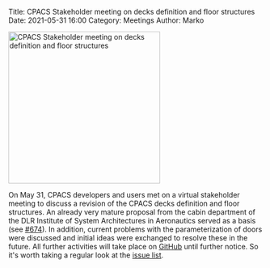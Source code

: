 Title: CPACS Stakeholder meeting on decks definition and floor structures
Date: 2021-05-31 16:00
Category: Meetings
Author: Marko

<img src="/images/cabin.png"
     alt="CPACS Stakeholder meeting on decks definition and floor structures"
     width="300px">
     
On May 31, CPACS developers and users met on a virtual stakeholder meeting to discuss a revision of the CPACS decks definition and floor structures. An already very mature proposal from the cabin department of the DLR Institute of System Architectures in Aeronautics served as a basis (see [#674](https://github.com/DLR-SL/CPACS/issues/674)). In addition, current problems with the parameterization of doors were discussed and initial ideas were exchanged to resolve these in the future. All further activities will take place on [GitHub](https://github.com/DLR-SL/CPACS/issues) until further notice. So it's worth taking a regular look at the [issue list](https://github.com/DLR-SL/CPACS/issues).